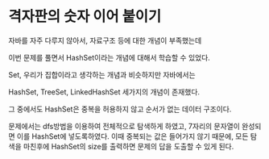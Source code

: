 # 격자판의 숫자 이어 붙이기

자바를 자주 다루지 않아서, 자료구조 등에 대한 개념이 부족했는데

이번 문제를 풀면서 HashSet이라는 개념에 대해서 학습할 수 있었다.

Set, 우리가 집합이라고 생각하는 개념과 비슷하지만 자바에서는

HashSet, TreeSet, LinkedHashSet 세가지의 개념이 존재했다.



그 중에서도 HashSet은 중복을 허용하지 않고 순서가 없는 데이터 구조이다.

문제에서는 dfs방법을 이용하여 전체적으로 탐색하게 하였고, 7자리의 문자열이 완성되면 이를 HashSet에 넣도록하였다. 이때 중복되는 값은 들어가지 않기 때문에, 모든 탐색을 마친후에 HashSet의 size를 출력하면 문제의 답을 도출할 수 있게 된다.